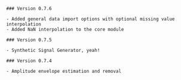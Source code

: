 	### Version 0.7.6

	- Added general data import options with optional missing value interpolation
	- Added NaN interpolation to the core module

	### Version 0.7.5

	- Synthetic Signal Generator, yeah!

	### Version 0.7.4

	- Amplitude envelope estimation and removal

	
